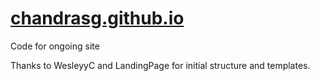 
# <a href="chandrasg.github.io"> chandrasg.github.io </a>

Code for ongoing site

Thanks to WesleyyC and LandingPage for initial structure and templates.
